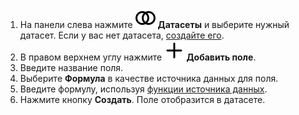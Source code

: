 

1. На панели слева нажмите ![image](../../../_assets/console-icons/circles-intersection.svg) **Датасеты** и выберите нужный датасет. Если у вас нет датасета, [создайте его](../../../datalens/operations/dataset/create.md).
1. В правом верхнем углу нажмите **![image](../../../_assets/console-icons/plus.svg) Добавить поле**.
1. Введите название поля.
1. Выберите **Формула** в качестве источника данных для поля.
1. Введите формулу, используя [функции источника данных](../../../datalens/function-ref/all.md).
1. Нажмите кнопку **Создать**. Поле отобразится в датасете.
